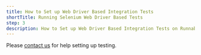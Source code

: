 ```yaml
---
title: How to Set up Web Driver Based Integration Tests
shortTitle: Running Selenium Web Driver Based Tests
step: 3
description: How to Set up Web Driver Based Integration Tests on Runnable
---
```


Please [contact us](mailto:support@runnable.com) for help setting up testing.

